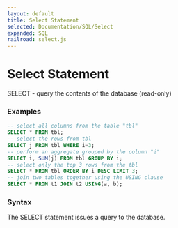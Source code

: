 ```yaml
---
layout: default
title: Select Statement
selected: Documentation/SQL/Select
expanded: SQL
railroad: select.js
---
```

# Select Statement
SELECT - query the contents of the database (read-only)

### Examples
```sql
-- select all columns from the table "tbl"
SELECT * FROM tbl;
-- select the rows from tbl
SELECT j FROM tbl WHERE i=3;
-- perform an aggregate grouped by the column "i"
SELECT i, SUM(j) FROM tbl GROUP BY i;
-- select only the top 3 rows from the tbl
SELECT * FROM tbl ORDER BY i DESC LIMIT 3;
-- join two tables together using the USING clause
SELECT * FROM t1 JOIN t2 USING(a, b);
```

### Syntax
<div id="rrdiagram"></div>

The SELECT statement issues a query to the database.